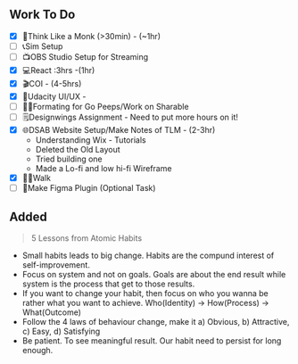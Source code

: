 ## Work To Do
- [x] 📙Think Like a Monk (>30min) - (~1hr)
- [ ] 📞Sim Setup
- [ ] 📺OBS Studio Setup for Streaming
- [x] 💻React :3hrs -(1hr)
- [x] 🎬COI - (4-5hrs)
- [x] 📓Udacity UI/UX - 
- [ ] 🏋️‍♂Formating for Go Peeps/Work on Sharable
- [ ] 🗒Designwings Assignment - Need to put more hours on it!
- [x] 🌐DSAB Website Setup/Make Notes of TLM - (2-3hr)
  - Understanding Wix - Tutorials
  - Deleted the Old Layout
  - Tried building one
  - Made a Lo-fi and low hi-fi Wireframe
- [x] 🚶‍♂️Walk
- [ ] 🍮Make Figma Plugin (Optional Task)

## Added
> 5 Lessons from Atomic Habits 
- Small habits leads to big change. Habits are the compund interest of self-improvement.
- Focus on system and not on goals. Goals are about the end result while system is the process that get to those results.
- If you want to change your habit, then focus on who you wanna be rather what you want to achieve. Who(Identity) -> How(Process) -> What(Outcome)
- Follow the 4 laws of behaviour change, make it a) Obvious, b) Attractive, c) Easy, d) Satisfying
- Be patient. To see meaningful result. Our habit need to persist for long enough.


